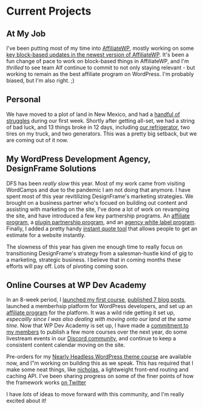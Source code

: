 # Current Projects

## At My Job

I've been putting most of my time into [AffiliateWP](https://www.affiliatewp.com), mostly working on some [key block-based updates in the newest version of AffiliateWP](https://affiliatewp.com/custom-affiliate-registration-forms/). It's been a fun change of pace to work on block-based things in AffiliateWP, and I'm _thrilled_ to see team Alf continue to commit to not only staying relevant - but working to remain as the best affiliate program on WordPress. I'm probably biased, but I'm also right. ;)

## Personal

We have moved to a plot of land in New Mexico, and had a [handful of struggles](https://casualweirdness.life/life-off-grid-in-new-mexico-week-1/) during our first week. Shortly after getting all-set, we had a string of bad luck, and 13 things broke in 12 days, including [our refrigerator](https://twitter.com/AlexStandiford/status/1421146904423849987), two tires on my truck, and two generators. This was a pretty big setback, but we are coming out of it now.

## My WordPress Development Agency, DesignFrame Solutions

DFS has been _really slow_ this year. Most of my work came from visiting WordCamps and due to the pandemic I am not doing that anymore. I have spent most of this year revitilizing DesignFrame's marketing strategies. We brought on a business partner who's focued on building out content and assisting with marketing on the site, I've done a lot of work on revamping the site, and have introduced a few key partnership programs. An [affiliate program](https://designframesolutions.com/become-an-affiliate/), a [plugin partnership program](https://designframesolutions.com/plugin-support-program/), and an [agency white label program](https://designframesolutions.com/wordpress-agency-white-label-program/). Finally, I added a pretty handy [instant quote tool](https://designframesolutions.com/quiz/) that allows people to get an estimate for a website instantly.

The slowness of this year has given me enough time to really focus on transitioning DesignFrame's strategy from a salesman-hustle kind of gig to a marketing, strategic business. I believe that in coming months these efforts will pay off. Lots of pivoting coming soon.

## Online Courses at WP Dev Academy

In an 8-week period, I [launched my first course](https://www.wpdev.academy/course/beer-lister-plugin/), [published 7 blog posts](https://www.wpdev.academy/archives/), launched a memberhsip platform for WordPress developers, and set up an [affiliate program](https://www.wpdev.academy/affiliate-program/) for the platform. It was a wild ride getting it set up, _especailly since I was also dealing with moving onto our land at the same time_. Now that WP Dev Academy is set up, I have made a [commitment to my members](https://www.wpdev.academy/membership/premium/) to publish a few more courses over the next year, do some livestream events in our [Discord community](http://community.wpdev.academy/), and continue to keep a consistent content calendar moving on the site.

Pre-orders for my [Nearly Headless WordPress theme course](https://www.wpdev.academy/course/build-a-nearly-headless-wordpress-site-using-alpinejs/) are available now, and I"m working on building this as we speak. This has required that I make some neat things, like [nicholas](github.com/alexstandiford/nicholas), a lightweight front-end routing and caching API. I've been sharing progress on some of the finer points of how the framework works [on Twitter](https://twitter.com/AlexStandiford/status/1425996271836299264)

I have _lots_ of ideas to move forward with this community, and I'm really excited about it!